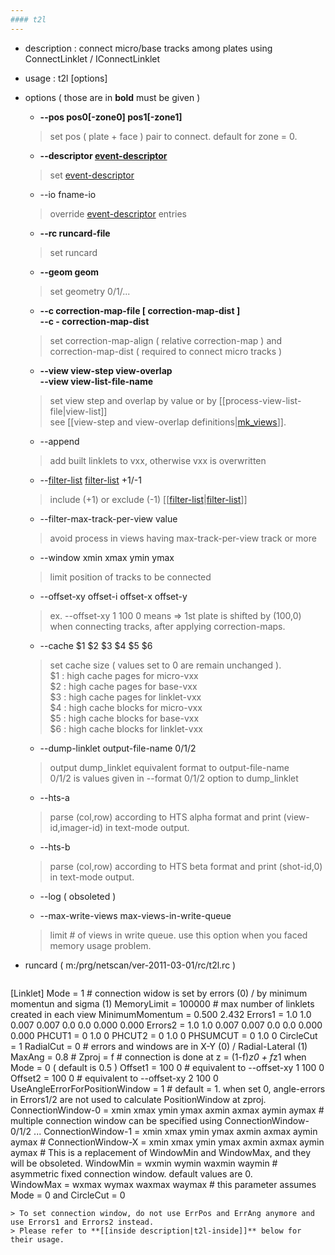 ```yaml
---
#### t2l
---
```


+ description :  connect micro/base tracks among plates using ConnectLinklet / IConnectLinklet
+ usage : t2l [options]
+ options ( those are in **bold** must be given )

  - **--pos pos0[-zone0] pos1[-zone1]**
  > set pos ( plate + face ) pair to connect. default for zone = 0.  

  - **--descriptor [event-descriptor](event-descriptor.md)**
  > set [event-descriptor](event-descriptor.md)  

  - --io fname-io
  > override [event-descriptor](event-descriptor.md) entries  

  - **--rc runcard-file**
  > set runcard  

  - **--geom geom**
  > set geometry 0/1/...  

  - **--c correction-map-file [ correction-map-dist ]**  
    **--c - correction-map-dist**
  > set correction-map-align ( relative correction-map ) and correction-map-dist ( required to connect micro tracks )  

  - **--view view-step view-overlap**  
    **--view view-list-file-name**
  > set view step and overlap by value or by [[process-view-list-file|view-list]]  
  > see [[view-step and view-overlap definitions|[mk_views](mk_views.md)]].  

  - --append
  > add built linklets to vxx, otherwise vxx is overwritten  

  - --[filter-list](filter-list.md) [filter-list](filter-list.md) +1/-1
  > include (+1) or exclude (-1) [[[filter-list](filter-list.md)|[filter-list](filter-list.md)]]  

  - --filter-max-track-per-view value
  > avoid process in views having max-track-per-view track or more  

  - --window xmin xmax ymin ymax
  > limit position of tracks to be connected  

  - --offset-xy offset-i offset-x offset-y
  > ex. --offset-xy 1 100 0 means &rArr; 1st plate is shifted by (100,0) when connecting tracks, after applying correction-maps.  

  - --cache $1 $2 $3 $4 $5 $6
  > set cache size ( values set to 0 are remain unchanged ).  
  > $1 : high cache pages for micro-vxx  
  > $2 : high cache pages for base-vxx  
  > $3 : high cache pages for linklet-vxx  
  > $4 : high cache blocks for micro-vxx  
  > $5 : high cache blocks for base-vxx  
  > $6 : high cache blocks for linklet-vxx  

  - --dump-linklet output-file-name 0/1/2
  > output dump_linklet equivalent format to  output-file-name  
  > 0/1/2 is values given in --format 0/1/2 option to dump_linklet  

  - --hts-a
  > parse (col,row) according to HTS alpha format and print (view-id,imager-id) in text-mode output.  

  - --hts-b
  > parse (col,row) according to HTS beta format and print (shot-id,0) in text-mode output.  

  - --log ( obsoleted )
  >  

  - --max-write-views max-views-in-write-queue
  > limit # of views in write queue. use this option when you faced memory usage problem.  

+ runcard ( m:/prg/netscan/ver-2011-03-01/rc/t2l.rc )
  ```
[Linklet]
Mode        = 1         # connection widow is set by errors (0) / by minimum momentun and sigma (1)
MemoryLimit = 100000    # max number of linklets created in each view
MinimumMomentum = 0.500 2.432
Errors1     = 1.0 1.0 0.007 0.007 0.0 0.0 0.000 0.000
Errors2     = 1.0 1.0 0.007 0.007 0.0 0.0 0.000 0.000
PHCUT1      = 0 1.0 0
PHCUT2      = 0 1.0 0
PHSUMCUT    = 0 1.0 0
CircleCut   = 1
RadialCut   = 0     # errors and windows are in X-Y (0) / Radial-Lateral (1)
MaxAng      = 0.8   # 
Zproj       = f     # connection is done at z = (1-f)*z0 + f*z1 when Mode = 0 ( default is 0.5 )
Offset1     = 100 0 # equivalent to --offset-xy 1 100 0
Offset2     = 100 0 # equivalent to --offset-xy 2 100 0
UseAngleErrorForPositionWindow = 1  # default = 1. when set 0, angle-errors in Errors1/2 are not used to calculate PositionWindow at zproj.
ConnectionWindow-0 = xmin xmax ymin ymax axmin axmax aymin aymax # multiple connection window can be specified using ConnectionWindow-0/1/2 ... 
ConnectionWindow-1 = xmin xmax ymin ymax axmin axmax aymin aymax # 
ConnectionWindow-X = xmin xmax ymin ymax axmin axmax aymin aymax # This is a replacement of WindowMin and WindowMax, and they will be obsoleted.
WindowMin   = wxmin wymin waxmin waymin # asymmetric fixed connection window. default values are 0.  
WindowMax   = wxmax wymax waxmax waymax # this parameter assumes Mode = 0 and CircleCut = 0
  ```
  > To set connection window, do not use ErrPos and ErrAng anymore and use Errors1 and Errors2 instead.  
  > Please refer to **[[inside description|t2l-inside]]** below for their usage. 

